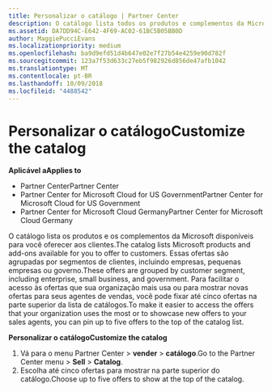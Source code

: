 ```yaml
---
title: Personalizar o catálogo | Partner Center
description: O catálogo lista todos os produtos e complementos da Microsoft disponíveis para os parceiros vender.
ms.assetid: DA7DD94C-E642-4F69-AC02-61BC5B05BB0D
author: MaggiePucciEvans
ms.localizationpriority: medium
ms.openlocfilehash: ba9d9efd51d4b647e02e7f27b54e4259e90d782f
ms.sourcegitcommit: 123a7f53d633c27eb5f982926d856de47afb1042
ms.translationtype: MT
ms.contentlocale: pt-BR
ms.lasthandoff: 10/09/2018
ms.locfileid: "4488542"
---
```

# <a name="customize-the-catalog"></a><span data-ttu-id="88566-103">Personalizar o catálogo</span><span class="sxs-lookup"><span data-stu-id="88566-103">Customize the catalog</span></span>

**<span data-ttu-id="88566-104">Aplicável a</span><span class="sxs-lookup"><span data-stu-id="88566-104">Applies to</span></span>**

-  <span data-ttu-id="88566-105">Partner Center</span><span class="sxs-lookup"><span data-stu-id="88566-105">Partner Center</span></span>
-  <span data-ttu-id="88566-106">Partner Center for Microsoft Cloud for US Government</span><span class="sxs-lookup"><span data-stu-id="88566-106">Partner Center for Microsoft Cloud for US Government</span></span>
-  <span data-ttu-id="88566-107">Partner Center for Microsoft Cloud Germany</span><span class="sxs-lookup"><span data-stu-id="88566-107">Partner Center for Microsoft Cloud Germany</span></span>

<span data-ttu-id="88566-108">O catálogo lista os produtos e os complementos da Microsoft disponíveis para você oferecer aos clientes.</span><span class="sxs-lookup"><span data-stu-id="88566-108">The catalog lists Microsoft products and add-ons available for you to offer to customers.</span></span> <span data-ttu-id="88566-109">Essas ofertas são agrupadas por segmentos de clientes, incluindo empresas, pequenas empresas ou governo.</span><span class="sxs-lookup"><span data-stu-id="88566-109">These offers are grouped by customer segment, including enterprise, small business, and government.</span></span> <span data-ttu-id="88566-110">Para facilitar o acesso às ofertas que sua organização mais usa ou para mostrar novas ofertas para seus agentes de vendas, você pode fixar até cinco ofertas na parte superior da lista de catálogos.</span><span class="sxs-lookup"><span data-stu-id="88566-110">To make it easier to access the offers that your organization uses the most or to showcase new offers to your sales agents, you can pin up to five offers to the top of the catalog list.</span></span>

**<span data-ttu-id="88566-111">Personalizar o catálogo</span><span class="sxs-lookup"><span data-stu-id="88566-111">Customize the catalog</span></span>**

1.  <span data-ttu-id="88566-112">Vá para o menu Partner Center &gt; **vender** &gt; **catálogo**.</span><span class="sxs-lookup"><span data-stu-id="88566-112">Go to the Partner Center menu &gt; **Sell** &gt; **Catalog**.</span></span>
2.  <span data-ttu-id="88566-113">Escolha até cinco ofertas para mostrar na parte superior do catálogo.</span><span class="sxs-lookup"><span data-stu-id="88566-113">Choose up to five offers to show at the top of the catalog.</span></span>

 

 



